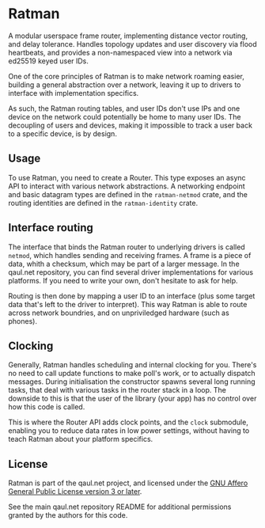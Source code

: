 # Ratman

A modular userspace frame router, implementing distance vector
routing, and delay tolerance.  Handles topology updates and user
discovery via flood heartbeats, and provides a non-namespaced view
into a network via ed25519 keyed user IDs.

One of the core principles of Ratman is to make network roaming
easier, building a general abstraction over a network, leaving it up
to drivers to interface with implementation specifics.

As such, the Ratman routing tables, and user IDs don't use IPs and one
device on the network could potentially be home to many user IDs.  The
decoupling of users and devices, making it impossible to track a user
back to a specific device, is by design.


## Usage

To use Ratman, you need to create a Router.  This type exposes an
async API to interact with various network abstractions.  A networking
endpoint and basic datagram types are defined in the `ratman-netmod`
crate, and the routing identities are defined in the `ratman-identity`
crate.


## Interface routing

The interface that binds the Ratman router to underlying drivers is
called `netmod`, which handles sending and receiving frames.  A frame
is a piece of data, whith a checksum, which may be part of a larger
message.  In the qaul.net repository, you can find several driver
implementations for various platforms.  If you need to write your own,
don't hesitate to ask for help.

Routing is then done by mapping a user ID to an interface (plus some
target data that's left to the driver to interpret).  This way Ratman
is able to route across network boundries, and on unpriviledged
hardware (such as phones).


## Clocking

Generally, Ratman handles scheduling and internal clocking for you.
There's no need to call update functions to make poll's work, or to
actually dispatch messages.  During initialisation the constructor
spawns several long running tasks, that deal with various tasks in the
router stack in a loop.  The downside to this is that the user of the
library (your app) has no control over how this code is called.

This is where the Router API adds clock points, and the `clock`
submodule, enabling you to reduce data rates in low power settings,
without having to teach Ratman about your platform specifics.


## License

Ratman is part of the qaul.net project, and licensed under the [GNU
Affero General Public License version 3 or
later](../licenses/agpl-3.0.md).

See the main qaul.net repository README for additional permissions
granted by the authors for this code.
